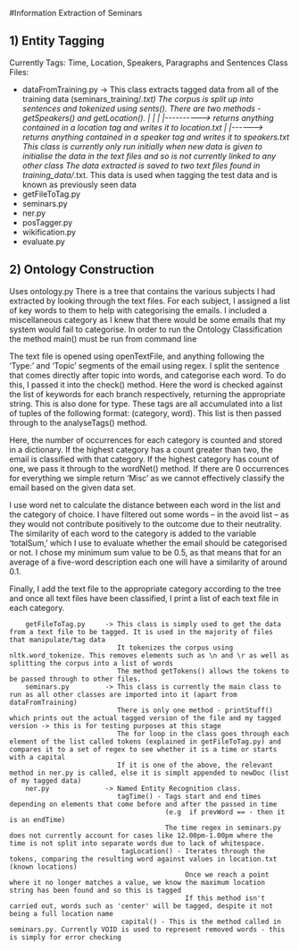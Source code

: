 #Information Extraction of Seminars

## 1) Entity Tagging
Currently Tags: Time, Location, Speakers, Paragraphs and Sentences
Class Files:
* dataFromTraining.py ->  This class extracts tagged data from all of the training data (seminars_training/*.txt)
    					  The corpus is split up into sentences and tokenized using sents().
    					  There are two methods - getSpeakers() and getLocation().
    													|                  |
    													|                  |----------> returns anything contained in a location tag and writes it to location.txt
    													|
    													|------> returns anything contained in a speaker tag and writes it to speakers.txt
    	                  This class is currently only run initially when new data is given to initialise the data in the text files and so is not currently linked to any other class
    					  The data extracted is saved to two text files found in training_data/*.txt. This data is used when tagging the test data and is known as previously seen data
* getFileToTag.py
* seminars.py
* ner.py
* posTagger.py
* wikification.py
* evaluate.py

## 2) Ontology Construction
Uses ontology.py
There is a tree that contains the various subjects I had extracted by looking through the text files. 
For each subject, I assigned a list of key words to them to help with categorising the emails. 
I included a miscellaneous category as I knew that there would be some emails that my system would fail to categorise.
In order to run the Ontology Classification the method main() must be run from command line

The text file is opened using openTextFile, and anything following the ‘Type:’ and ‘Topic’ segments of the email using regex. I split the sentence that comes directly after topic into words, and categorise each word. To do this, I passed it into the check() method. Here the word is checked against the list of keywords for each branch respectively, returning the appropriate string. This is also done for type. These tags are all accumulated into a list of tuples of the following format: (category, word). This list is then passed through to the analyseTags() method.

Here, the number of occurrences for each category is counted and stored in a dictionary. If the highest category has a count greater than two, the email is classified with that category. 
If the highest category has count of one, we pass it through to the wordNet() method.
If there are 0 occurrences for everything we simple return ‘Misc’ as we cannot effectively classify the email based on the given data set.

I use word net to calculate the distance between each word in the list and the category of choice. I have filtered out some words – in the avoid list – as they would not contribute positively to the outcome due to their neutrality. The similarity of each word to the category is added to the variable ‘totalSum,’ which I use to evaluate whether the email should be categorised or not. I chose my minimum sum value to be 0.5, as that means that for an average of a five-word description each one will have a similarity of around 0.1.

Finally, I add the text file to the appropriate category according to the tree and once all text files have been classified, I print a list of each text file in each category.


        getFileToTag.py     -> This class is simply used to get the data from a text file to be tagged. It is used in the majority of files that manipulate/tag data
    						   It tokenizes the corpus using nltk.word_tokenize. This removes elements such as \n and \r as well as splitting the corpus into a list of words
    						   The method getTokens() allows the tokens to be passed through to other files. 
    	seminars.py         -> This class is currently the main class to run as all other classes are imported into it (apart from dataFromTraining)
    						   There is only one method - printStuff() which prints out the actual tagged version of the file and my tagged version -> this is for testing purposes at this stage
    						   The for loop in the class goes through each element of the list called tokens (explained in getFileToTag.py) and compares it to a set of regex to see whether it is a time or starts with a capital
    						   If it is one of the above, the relevant method in ner.py is called, else it is simplt appended to newDoc (list of my tagged data)
    	ner.py              -> Named Entity Recognition class. 
    						   tagTime() - Tags start and end times depending on elements that come before and after the passed in time
    						               (e.g  if prevWord == - then it is an endTime)
    									   The time regex in seminars.py does not currently account for cases like 12.00pm-1.00pm where the time is not split into separate words due to lack of whitespace.
    							tagLocation() - Iterates through the tokens, comparing the resulting word against values in location.txt (known locations)
    							                Once we reach a point where it no longer matches a value, we know the maximum location string has been found and so this is tagged
    											If this method isn't carried out, words such as 'center' will be tagged, despite it not being a full location name
    							capital() - This is the method called in seminars.py. Currently VOID is used to represent removed words - this is simply for error checking
    		
    
 